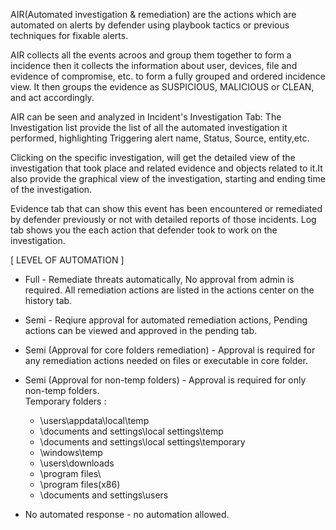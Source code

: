 AIR(Automated investigation & remediation) are the actions which are automated on alerts by defender using 
playbook tactics or previous techniques for fixable alerts.

AIR collects all the events acroos and group them together to form a incidence then it collects the information 
about user, devices, file and evidence of compromise, etc. to form a fully grouped and ordered incidence view.
It then groups the evidence as SUSPICIOUS, MALICIOUS or  CLEAN, and act accordingly.

AIR can be seen and analyzed in Incident's Investigation Tab:
The Investigation list provide the list of all the automated investigation it performed, highlighting
Triggering alert name, Status, Source, entity,etc.

Clicking on the specific investigation, will get the detailed view of the investigation that took place 
and related evidence and objects related to it.It also provide the graphical view of the investigation,
starting and ending time of the investigation.

Evidence tab that can show this event has been encountered or remediated by defender 
previously or not with detailed reports of those incidents.
Log tab shows you the each action that defender took to work on the investigation.

[ LEVEL OF AUTOMATION ]

* Full - Remediate threats automatically, No approval from admin is required. All remediation actions are 
listed in the actions center on the history tab.

* Semi - Reqiure approval for automated remediation actions, Pending actions can be viewed and approved in the 
pending tab.

* Semi (Approval for core folders remediation) - Approval is required for any remediation actions needed on 
files or executable in core folder.

* Semi (Approval for non-temp folders) - Approval is required for only non-temp folders.<br>
  Temporary folders :
   * \users\appdata\local\temp
   * \documents and settings\local settings\temp
   * \documents and settings\local settings\temporary
   * \windows\temp
   * \users\downloads
   * \program files\
   * \program files(x86)
   * \documents and settings\users

* No automated response - no automation allowed.





